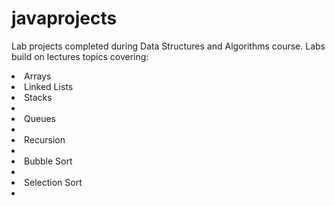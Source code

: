 # javaprojects

Lab projects completed during Data Structures and Algorithms course.
Labs build on lectures topics covering:
<li> Arrays </li>
<li>Linked Lists</li>
<li>Stacks<li>
<li>Queues<li>
<li>Recursion<li>
<li>Bubble Sort<li>
<li>Selection Sort<li>
